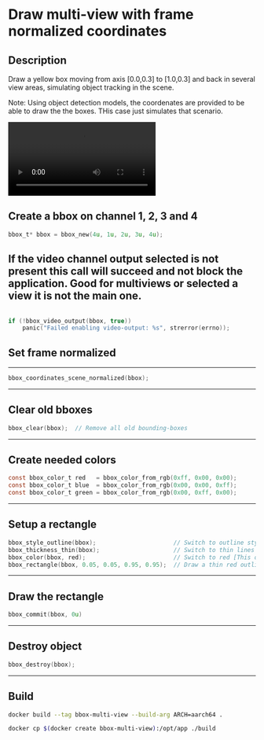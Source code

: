 # Draw multi-view with frame normalized coordinates


## Description

Draw a yellow box moving from axis [0.0,0.3]  to [1.0,0.3] and back in several view areas, simulating object tracking in the scene.

Note: Using object detection models, the coordenates are provided to be able to draw the the boxes. THis case just simulates that scenario.


![multiview](./multiview_bbox.mp4)

## Create a bbox on channel 1, 2, 3 and 4

```c
bbox_t* bbox = bbox_new(4u, 1u, 2u, 3u, 4u);

```

## If the video channel output selected is not present this call will succeed and not block the application. Good for multiviews or selected a view it is not the main one.

```c

if (!bbox_video_output(bbox, true))
    panic("Failed enabling video-output: %s", strerror(errno));

```

## Set frame normalized
---

```c
bbox_coordinates_scene_normalized(bbox);

```
---

## Clear old bboxes

```c
bbox_clear(bbox);  // Remove all old bounding-boxes
```
---

## Create needed colors

```c
const bbox_color_t red   = bbox_color_from_rgb(0xff, 0x00, 0x00);
const bbox_color_t blue  = bbox_color_from_rgb(0x00, 0x00, 0xff);
const bbox_color_t green = bbox_color_from_rgb(0x00, 0xff, 0x00);
```
---

## Setup a rectangle

```c
bbox_style_outline(bbox);                      // Switch to outline style
bbox_thickness_thin(bbox);                     // Switch to thin lines
bbox_color(bbox, red);                         // Switch to red [This operation is fast!]
bbox_rectangle(bbox, 0.05, 0.05, 0.95, 0.95);  // Draw a thin red outline rectangle

```
---

## Draw the rectangle

```c
bbox_commit(bbox, 0u)

```
---

## Destroy object

```c
bbox_destroy(bbox);
```

---

## Build

```bash
docker build --tag bbox-multi-view --build-arg ARCH=aarch64 .
```
```bash
docker cp $(docker create bbox-multi-view):/opt/app ./build
```